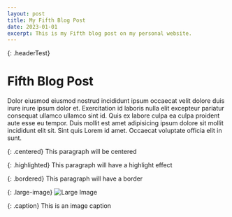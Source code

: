 ```yaml
---
layout: post
title: My Fifth Blog Post
date: 2023-01-01
excerpt: This is my Fifth blog post on my personal website.
---
```


{: .headerTest}
# Fifth Blog Post

Dolor eiusmod eiusmod nostrud incididunt ipsum occaecat velit dolore duis irure irure ipsum dolor et. Exercitation id laboris nulla elit excepteur pariatur consequat ullamco ullamco sint id. Quis ex labore culpa ea culpa proident aute esse eu tempor. Duis mollit est amet adipisicing ipsum dolore sit mollit incididunt elit sit. Sint quis Lorem id amet. Occaecat voluptate officia elit in sunt.

{: .centered}
This paragraph will be centered

{: .highlighted}
This paragraph will have a highlight effect

{: .bordered}
This paragraph will have a border

{: .large-image}
![Large Image](https://via.placeholder.com/800x400)

{: .caption}
This is an image caption